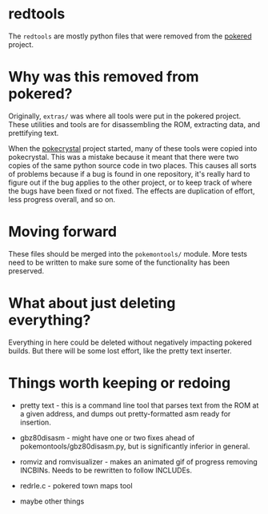 # redtools

The `redtools` are mostly python files that were removed from the
[pokered](https://github.com/iimarckus/pokered) project.

# Why was this removed from pokered?

Originally, `extras/` was where all tools were put in the pokered project.
These utilities and tools are for disassembling the ROM, extracting data, and
prettifying text.

When the [pokecrystal](https://github.com/kanzure/pokecrystal) project started,
many of these tools were copied into pokecrystal. This was a mistake because it
meant that there were two copies of the same python source code in two places.
This causes all sorts of problems because if a bug is found in one repository,
it's really hard to figure out if the bug applies to the other project, or to
keep track of where the bugs have been fixed or not fixed. The effects are
duplication of effort, less progress overall, and so on.

# Moving forward

These files should be merged into the `pokemontools/` module. More tests need
to be written to make sure some of the functionality has been preserved.

# What about just deleting everything?

Everything in here could be deleted without negatively impacting pokered
builds. But there will be some lost effort, like the pretty text inserter.

# Things worth keeping or redoing

* pretty text - this is a command line tool that parses text from the ROM at a
  given address, and dumps out pretty-formatted asm ready for insertion.

* gbz80disasm - might have one or two fixes ahead of
  pokemontools/gbz80disasm.py, but is significantly inferior in general.

* romviz and romvisualizer - makes an animated gif of progress removing
  INCBINs. Needs to be rewritten to follow INCLUDEs.

* redrle.c - pokered town maps tool

* maybe other things
